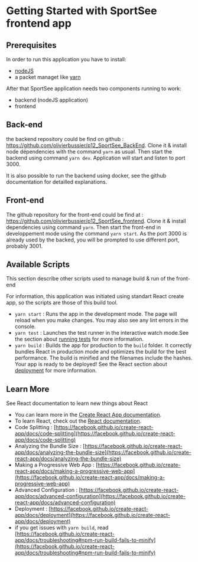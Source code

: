 # Getting Started with SportSee frontend app

## Prerequisites
In order to run this application you have to install:
- [nodeJS](https://nodejs.org/en/)
- a packet managet like [yarn](https://yarnpkg.com/getting-started/install)

After that SportSee application needs two components running to work:
- backend (nodeJS application)
- frontend

## Back-end
the backend repository could be find on github : https://github.com/olivierbussier/p12_SportSee_BackEnd. Clone it & install node dépendencies with the command `yarn` as usual. Then start the backend using command `yarn dev`. Application will start and listen to port 3000.

It is also possible to run the backend using docker, see the github documentation for detailled explanations.

## Front-end

The github repository for the front-end could be find at : https://github.com/olivierbussier/p12_SportSee_frontend. Clone it & install dependencies using command `yarn`. Then start the front-end in developpement mode using the command `yarn start`. As the port 3000 is already used by the backed, you will be prompted to use different port, probably 3001.

## Available Scripts

This section describe other scripts used to manage build & run of the front-end

For information, this application was initiated using standart React create app, so the scripts are those of this build tool.

- `yarn start` : Runs the app in the development mode. The page will reload when you make changes. You may also see any lint errors in the console.
- `yarn test` : Launches the test runner in the interactive watch mode.See the section about [running tests](https://facebook.github.io/create-react-app/docs/running-tests) for more information.
- `yarn build` : Builds the app for production to the `build` folder. It correctly bundles React in production mode and optimizes the build for the best performance. The build is minified and the filenames include the hashes. Your app is ready to be deployed! See the React section about [deployment](https://facebook.github.io/create-react-app/docs/deployment) for more information.

## Learn More

See React documentation to learn new things about React
- You can learn more in the [Create React App documentation](https://facebook.github.io/create-react-app/docs/getting-started).
- To learn React, check out the [React documentation](https://reactjs.org/).
- Code Splitting : [https://facebook.github.io/create-react-app/docs/code-splitting](https://facebook.github.io/create-react-app/docs/code-splitting)
- Analyzing the Bundle Size : [https://facebook.github.io/create-react-app/docs/analyzing-the-bundle-size](https://facebook.github.io/create-react-app/docs/analyzing-the-bundle-size)
- Making a Progressive Web App : [https://facebook.github.io/create-react-app/docs/making-a-progressive-web-app](https://facebook.github.io/create-react-app/docs/making-a-progressive-web-app)
- Advanced Configuration : [https://facebook.github.io/create-react-app/docs/advanced-configuration](https://facebook.github.io/create-react-app/docs/advanced-configuration)
- Deployment : [https://facebook.github.io/create-react-app/docs/deployment](https://facebook.github.io/create-react-app/docs/deployment)
- if you get issues with `yarn build`, read [https://facebook.github.io/create-react-app/docs/troubleshooting#npm-run-build-fails-to-minify](https://facebook.github.io/create-react-app/docs/troubleshooting#npm-run-build-fails-to-minify)
